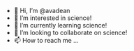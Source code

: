 - 👋 Hi, I’m @avadean
- 👀 I’m interested in science!
- 🌱 I’m currently learning science!
- 💞️ I’m looking to collaborate on science!
- 📫 How to reach me ...

<!---
avadean/avadean is a ✨ special ✨ repository because its `README.md` (this file) appears on your GitHub profile.
You can click the Preview link to take a look at your changes.
--->
